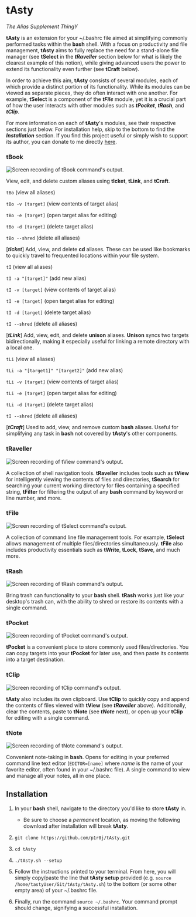 # tAsty

*The Alias Supplement ThingY*

**tAsty** is an extension for your ~/.bashrc file aimed at simplifying commonly performed tasks within the **bash** shell. With a focus on productivity and file management, **tAsty** aims to fully replace the need for a stand-alone file manager (see **tSelect** in the ***tRaveller*** section below for what is likely the clearest example of this notion), while giving advanced users the power to extend its functionality even further (see **tCraft** below).

In order to achieve this aim, **tAsty** consists of several modules, each of which provide a distinct portion of its functionality. While its modules can be viewed as separate pieces, they do often interact with one another. For example, **tSelect** is a component of the ***tFile*** module, yet it is a crucial part of how the user interacts with other modules such as ***tPocket***, ***tRash***, and ***tClip***.

For more information on each of **tAsty**'s modules, see their respective sections just below. For installation help, skip to the bottom to find the ***Installation*** section. If you find this project useful or simply wish to support its author, you can donate to me directly [here](https://buymeacoffee.com/piroj).

### tBook

![Screen recording of tBook command's output.](Images/tBook.gif)

View, edit, and delete custom aliases using **tIcket**, **tLink**, and **tCraft**.

`tBo` (view all aliases)

`tBo -v [target]` (view contents of target alias)

`tBo -e [target]` (open target alias for editing)

`tBo -d [target]` (delete target alias)

`tBo --shred` (delete all aliases)

[***tIcket***] Add, view, and delete **cd** aliases. These can be used like bookmarks to quickly travel to frequented locations within your file system.

`tI` (view all aliases)

`tI -a "[target]"` (add new alias)

`tI -v [target]` (view contents of target alias)

`tI -e [target]` (open target alias for editing)

`tI -d [target]` (delete target alias)

`tI --shred` (delete all aliases)

[***tLink***] Add, view, edit, and delete **unison** aliases. **Unison** syncs two targets bidirectionally, making it especially useful for linking a remote directory with a local one.

`tLi` (view all aliases)

`tLi -a "[target1]" "[target2]"` (add new alias)

`tLi -v [target]` (view contents of target alias)

`tLi -e [target]` (open target alias for editing)

`tLi -d [target]` (delete target alias)

`tI --shred` (delete all aliases)

[***tCraft***] Used to add, view, and remove custom **bash** aliases. Useful for simplifying any task in **bash** not covered by **tAsty**'s other components.

### tRaveller

![Screen recording of tView command's output.](Images/tView.gif)

A collection of shell navigation tools. **tRaveller** includes tools such as **tView** for intelligently viewing the contents of files and directories, **tSearch** for searching your current working directory for files containing a specified string, **tFilter** for filtering the output of any **bash** command by keyword or line number, and more.

### tFile

![Screen recording of tSelect command's output.](Images/tSelect.gif)

A collection of command line file management tools. For example, **tSelect** allows management of multiple files/directories simultaneously. **tFile** also includes productivity essentials such as **tWrite**, **tLock**, **tSave**, and much more.

### tRash

![Screen recording of tRash command's output.](Images/tRash.gif)

Bring trash can functionality to your **bash** shell. **tRash** works just like your desktop's trash can, with the ability to shred or restore its contents with a single command.

### tPocket

![Screen recording of tPocket command's output.](Images/tPocket.gif)

**tPocket** is a convenient place to store commonly used files/directories. You can copy targets into your **tPocket** for later use, and then paste its contents into a target destination.

### tClip

![Screen recording of tClip command's output.](Images/tClip.gif)

**tAsty** also includes its own clipboard. Use **tClip** to quickly copy and append the contents of files viewed with **tView** (see ***tRaveller*** above). Additionally, clear the contents, paste to **tNote** (see ***tNote*** next), or open up your **tClip** for editing with a single command.

### tNote

![Screen recording of tNote command's output.](Images/tNote.gif)

Convenient note-taking in **bash**. Opens for editing in your preferred command line text editor (`EDITOR=[name]` where *name* is the name of your favorite editor, often found in your ~/.bashrc file). A single command to view and manage all your notes, all in one place.

## Installation

1.  In your **bash** shell, navigate to the directory you'd like to store **tAsty** in.

    *   Be sure to choose a *permanent* location, as moving the following download after installation will break **tAsty**.

1.  `git clone https://github.com/p1r0j/tAsty.git`

2.  `cd tAsty`

3.  `./tAsty.sh --setup`

4.  Follow the instructions printed to your terminal. From here, you will simply copy/paste the line that **tAsty setup** provided (e.g. `source /home/tastyUser/Git/tAsty/tAsty.sh`) to the bottom (or some other empty area) of your ~/.bashrc file.

5.  Finally, run the command `source ~/.bashrc`. Your command prompt should change, signifying a successful installation.

